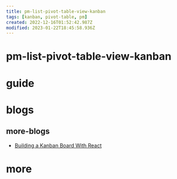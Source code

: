 ```yaml
---
title: pm-list-pivot-table-view-kanban
tags: [kanban, pivot-table, pm]
created: 2022-12-16T01:52:42.987Z
modified: 2023-01-22T18:45:58.936Z
---
```


# pm-list-pivot-table-view-kanban

# guide

# blogs

## more-blogs

- [Building a Kanban Board With React](https://marmelab.com/blog/2023/07/28/create-a-kanban-board-in-react-admin.html)
# more
